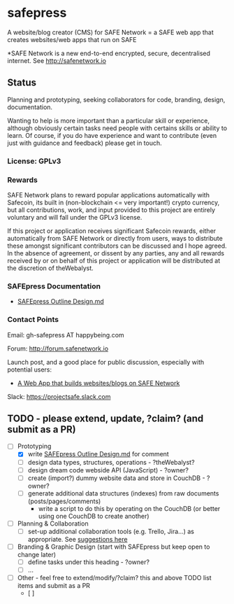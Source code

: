 # safepress
A website/blog creator (CMS) for SAFE Network = a SAFE web app that creates websites/web apps that run on SAFE

*SAFE Network is a new end-to-end encrypted, secure, decentralised internet. See http://safenetwork.io

## Status
Planning and prototyping, seeking collaborators for code, branding, design, documentation. 

Wanting to help is more important than a particular skill or experience, although obviously certain tasks need people with certains skills or ability to learn. Of course, if you do have experience and want to contribute (even just with guidance and feedback) please get in touch.

### License: GPLv3

### Rewards

SAFE Network plans to reward popular applications automatically with Safecoin, its built in (non-blockchain <= very important!) crypto currency, but all contributions, work, and input provided to this project are entirely voluntary and will fall under the GPLv3 license.

If this project or application receives significant Safecoin rewards, either automatically from SAFE Network or directly from users, ways to distribute these amongst significant contributors can be discussed and I hope agreed. In the absence of agreement, or dissent by any parties, any and all rewards received by or on behalf of this project or application will be distributed at the discretion of theWebalyst.

### SAFEpress Documentation

- [SAFEpress Outline Design.md](https://github.com/theWebalyst/safepress/blob/master/design/SAFEpress-outline-design.md)

### Contact Points

Email: gh-safepress AT happybeing.com

Forum: http://forum.safenetwork.io

Launch post, and a good place for public discussion, especially with potential users:

- [A Web App that builds websites/blogs on SAFE Network](https://forum.safenetwork.io/t/a-web-app-that-builds-websites-blogs-on-safe-network/4417)

Slack: https://projectsafe.slack.com

## TODO - please extend, update, ?claim? (and submit as a PR)

- [ ] Prototyping
  - [x] write [SAFEpress Outline Design.md](https://github.com/theWebalyst/safepress/blob/master/design/SAFEpress-outline-design.md) for comment
  - [ ] design data types, structures, operations - ?theWebalyst?
  - [ ] design dream code webside API (JavaScript) - ?owner?
  - [ ] create (import?) dummy website data and store in CouchDB - ?owner?
  - [ ] generate additional data structures (indexes) from raw documents (posts/pages/comments)
    - write a script to do this by operating on the CouchDB (or better using one CouchDB to create another)

- [ ] Planning & Collaboration
  - [ ] set-up additional collaboration tools (e.g. Trello, Jira...) as appropriate. See [suggestions here](https://forum.safenetwork.io/t/a-web-app-that-builds-websites-blogs-on-safe-network/4417/7?u=happybeing)

- [ ] Branding & Graphic Design (start with SAFEpress but keep open to change later)
  - [ ] define tasks under this heading - ?owner?
  - [ ] ...
- [ ] Other - feel free to extend/modify/?claim? this and above TODO list items and submit as a PR
  - [ ] 

